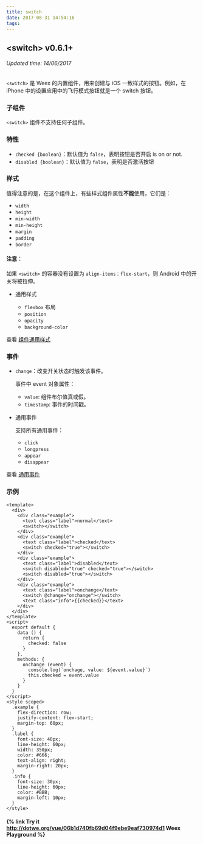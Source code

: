 ```yaml
---
title: switch
date: 2017-08-31 14:54:16
tags:
---
```


## &lt;switch&gt; v0.6.1+
###### Updated time: 14/06/2017

`<switch>` 是 Weex 的内置组件，用来创建与 iOS 一致样式的按钮。例如，在 iPhone 中的设置应用中的飞行模式按钮就是一个 switch 按钮。

### 子组件
`<switch>` 组件不支持任何子组件。

### 特性
* `checked {boolean}`：默认值为 `false`，表明按钮是否开启 is on or not.
* `disabled {boolean}`：默认值为 `false`，表明是否激活按钮

### 样式
值得注意的是，在这个组件上，有些样式组件属性**不能**使用，它们是：

* `width`
* `height`
* `min-width`
* `min-height`
* `margin`
* `padding`
* `border`

#### 注意：

如果 `<switch>` 的容器没有设置为 `align-items：flex-start`，则 Android 中的开关将被拉伸。

* 通用样式

  * `flexbox` 布局
  * `position`
  * `opacity`
  * `background-color`

查看 [组件通用样式](http://weex.apache.org/cn/references/common-style.html)

### 事件
* `change`：改变开关状态时触发该事件。

  事件中 event 对象属性：

  * `value`: 组件布尔值真或假。
  * `timestamp`: 事件的时间戳。

* 通用事件

  支持所有通用事件：

  * `click`
  * `longpress`
  * `appear`
  * `disappear`

查看 [通用事件](http://weex.apache.org/cn/references/common-event.html)

### 示例
```
<template>
  <div>
    <div class="example">
      <text class="label">normal</text>
      <switch></switch>
    </div>
    <div class="example">
      <text class="label">checked</text>
      <switch checked="true"></switch>
    </div>
    <div class="example">
      <text class="label">disabled</text>
      <switch disabled="true" checked="true"></switch>
      <switch disabled="true"></switch>
    </div>
    <div class="example">
      <text class="label">onchange</text>
      <switch @change="onchange"></switch>
      <text class="info">{{checked}}</text>
    </div>
  </div>
</template>
<script>
  export default {
    data () {
      return {
        checked: false
      }
    },
    methods: {
      onchange (event) {
        console.log(`onchage, value: ${event.value}`)
        this.checked = event.value
      }
    }
  }
</script>
<style scoped>
  .example {
    flex-direction: row;
    justify-content: flex-start;
    margin-top: 60px;
  }
  .label {
    font-size: 40px;
    line-height: 60px;
    width: 350px;
    color: #666;
    text-align: right;
    margin-right: 20px;
  }
  .info {
    font-size: 30px;
    line-height: 60px;
    color: #BBB;
    margin-left: 10px;
  }
</style>
```
#### {% link Try it http://dotwe.org/vue/06b1d740fb69d04f9ebe9eaf730974d1 Weex Playground %}